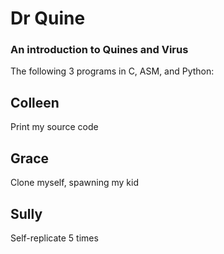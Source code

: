 # Dr Quine

### An introduction to Quines and Virus

The following 3 programs in C, ASM, and Python:


## Colleen

Print my source code


## Grace

Clone myself, spawning my kid


## Sully

Self-replicate 5 times
